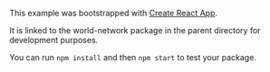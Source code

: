 This example was bootstrapped with [Create React App](https://github.com/facebook/create-react-app).

It is linked to the world-network package in the parent directory for development purposes.

You can run `npm install` and then `npm start` to test your package.
